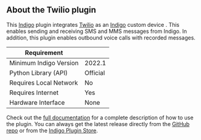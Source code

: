## About the Twilio  plugin

This [Indigo](http://www.indigodomo.com/) plugin integrates [Twilio](http://www.twilio.com) as an [Indigo](http://www.indigodomo.com/docs/overview) custom device . This enables sending and receiving SMS and MMS messages from Indigo.  In addition, this plugin enables outbound voice calls with recorded messages.

| Requirement            |                     |
|------------------------|---------------------|
| Minimum Indigo Version | 2022.1              |
| Python Library (API)   | Official            |
| Requires Local Network | No                  |
| Requires Internet      | Yes                 |
| Hardware Interface     | None                |

Check out the [full documentation](https://github.com/FlyingDiver/Indigo-Twilio/wiki) for a complete description of how to use the plugin. You can always get the latest release directly from the [GitHub repo](https://github.com/IndigoDomotics/Indigo-Twilio/releases) or from the [Indigo Plugin Store](http://www.indigodomo.com/pluginstore/).

